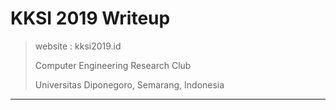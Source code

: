 # KKSI 2019 Writeup

> website : kksi2019.id
>
> Computer Engineering Research Club
>
> Universitas Diponegoro, Semarang, Indonesia

---